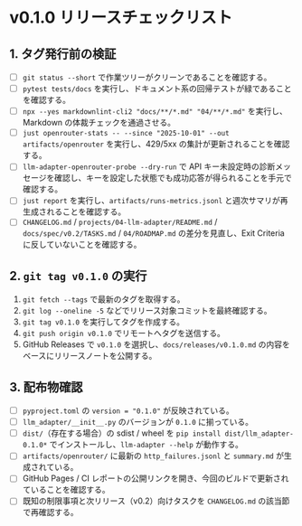 # v0.1.0 リリースチェックリスト

## 1. タグ発行前の検証
- [ ] `git status --short` で作業ツリーがクリーンであることを確認する。
- [ ] `pytest tests/docs` を実行し、ドキュメント系の回帰テストが緑であることを確認する。
- [ ] `npx --yes markdownlint-cli2 "docs/**/*.md" "04/**/*.md"` を実行し、Markdown の体裁チェックを通過させる。
- [ ] `just openrouter-stats -- --since "2025-10-01" --out artifacts/openrouter` を実行し、429/5xx の集計が更新されることを確認する。
- [ ] `llm-adapter-openrouter-probe --dry-run` で API キー未設定時の診断メッセージを確認し、キーを設定した状態でも成功応答が得られることを手元で確認する。
- [ ] `just report` を実行し、`artifacts/runs-metrics.jsonl` と週次サマリが再生成されることを確認する。
- [ ] `CHANGELOG.md` / `projects/04-llm-adapter/README.md` / `docs/spec/v0.2/TASKS.md` / `04/ROADMAP.md` の差分を見直し、Exit Criteria に反していないことを確認する。

## 2. `git tag v0.1.0` の実行
1. `git fetch --tags` で最新のタグを取得する。
2. `git log --oneline -5` などでリリース対象コミットを最終確認する。
3. `git tag v0.1.0` を実行してタグを作成する。
4. `git push origin v0.1.0` でリモートへタグを送信する。
5. GitHub Releases で `v0.1.0` を選択し、`docs/releases/v0.1.0.md` の内容をベースにリリースノートを公開する。

## 3. 配布物確認
- [ ] `pyproject.toml` の `version = "0.1.0"` が反映されている。
- [ ] `llm_adapter/__init__.py` のバージョンが `0.1.0` に揃っている。
- [ ] `dist/`（存在する場合）の sdist / wheel を `pip install dist/llm_adapter-0.1.0*` でインストールし、`llm-adapter --help` が動作する。
- [ ] `artifacts/openrouter/` に最新の `http_failures.jsonl` と `summary.md` が生成されている。
- [ ] GitHub Pages / CI レポートの公開リンクを開き、今回のビルドで更新されていることを確認する。
- [ ] 既知の制限事項と次リリース（v0.2）向けタスクを `CHANGELOG.md` の該当節で再確認する。
